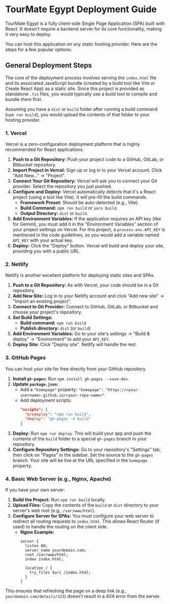 
# TourMate Egypt Deployment Guide

TourMate Egypt is a fully client-side Single Page Application (SPA) built with React. It doesn't require a backend server for its core functionality, making it very easy to deploy.

You can host this application on any static hosting provider. Here are the steps for a few popular options:

## General Deployment Steps

The core of the deployment process involves serving the `index.html` file and its associated JavaScript bundle (created by a build tool like Vite or Create React App) as a static site. Since this project is provided as standalone `.tsx` files, you would typically use a build tool to compile and bundle them first.

Assuming you have a `dist` or `build` folder after running a build command (`npm run build`), you would upload the contents of that folder to your hosting provider.

### 1. Vercel

Vercel is a zero-configuration deployment platform that is highly recommended for React applications.

1.  **Push to a Git Repository:** Push your project code to a GitHub, GitLab, or Bitbucket repository.
2.  **Import Project in Vercel:** Sign up or log in to your Vercel account. Click "Add New..." -> "Project".
3.  **Connect Your Git Repository:** Vercel will ask you to connect your Git provider. Select the repository you just pushed.
4.  **Configure and Deploy:** Vercel automatically detects that it's a React project (using a tool like Vite). It will pre-fill the build commands.
    *   **Framework Preset:** Should be auto-detected (e.g., Vite).
    *   **Build Command:** `npm run build` or `yarn build`.
    *   **Output Directory:** `dist` or `build`.
5.  **Add Environment Variables:** If the application requires an API key (like for Gemini), you must add it in the "Environment Variables" section of your project settings on Vercel. For this project, a `process.env.API_KEY` is mentioned in the code guidelines, so you would add a variable named `API_KEY` with your actual key.
6.  **Deploy:** Click the "Deploy" button. Vercel will build and deploy your site, providing you with a public URL.

### 2. Netlify

Netlify is another excellent platform for deploying static sites and SPAs.

1.  **Push to a Git Repository:** As with Vercel, your code should be in a Git repository.
2.  **Add New Site:** Log in to your Netlify account and click "Add new site" -> "Import an existing project".
3.  **Connect to Git Provider:** Connect to GitHub, GitLab, or Bitbucket and choose your project's repository.
4.  **Set Build Settings:**
    *   **Build command:** `npm run build`
    *   **Publish directory:** `dist` (or `build`)
5.  **Add Environment Variables:** Go to your site's settings -> "Build & deploy" -> "Environment" to add your `API_KEY`.
6.  **Deploy Site:** Click "Deploy site". Netlify will handle the rest.

### 3. GitHub Pages

You can host your site for free directly from your GitHub repository.

1.  **Install `gh-pages`:** Run `npm install gh-pages --save-dev`.
2.  **Update `package.json`:**
    *   Add a `"homepage"` property: `"homepage": "https://<your-username>.github.io/<your-repo-name>"`.
    *   Add deployment scripts:
        ```json
        "scripts": {
          "predeploy": "npm run build",
          "deploy": "gh-pages -d build"
        }
        ```
3.  **Deploy:** Run `npm run deploy`. This will build your app and push the contents of the `build` folder to a special `gh-pages` branch in your repository.
4.  **Configure Repository Settings:** Go to your repository's "Settings" tab, then click on "Pages" in the sidebar. Set the source to the `gh-pages` branch. Your site will be live at the URL specified in the `homepage` property.

### 4. Basic Web Server (e.g., Nginx, Apache)

If you have your own server:

1.  **Build the Project:** Run `npm run build` locally.
2.  **Upload Files:** Copy the contents of the `build` or `dist` directory to your server's web root (e.g., `/var/www/html`).
3.  **Configure Server for SPAs:** You must configure your web server to redirect all routing requests to `index.html`. This allows React Router (if used) to handle the routing on the client side.
    *   **Nginx Example:**
        ```nginx
        server {
          listen 80;
          server_name yourdomain.com;
          root /var/www/html;
          index index.html;

          location / {
            try_files $uri /index.html;
          }
        }
        ```
This ensures that refreshing the page on a deep link (e.g., `yourdomain.com/details/123`) doesn't result in a 404 error from the server.
